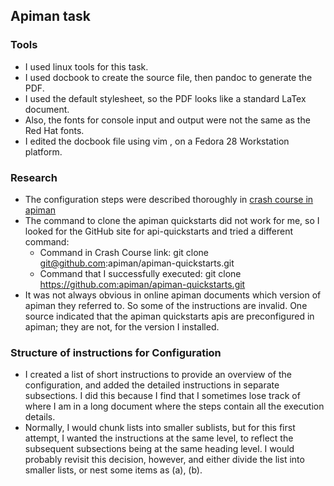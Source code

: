 ## Apiman task

### Tools
- I used linux tools for this task.
- I used docbook to create the source file, then pandoc to generate the PDF.
 - I used the default stylesheet, so the PDF looks like a standard LaTex document.
 - Also, the fonts  for console input and output were not the same as the Red Hat fonts.
- I edited the docbook file using vim , on a Fedora 28 Workstation platform.

### Research

- The configuration steps were described thoroughly in [crash course in apiman](http://www.apiman.io/latest/crash-course.html#_getting_the_bits_downloading_apiman)
 - The command to clone the apiman quickstarts did not work for me, so I looked for the GitHub site for api-quickstarts and tried a different command:
   - Command in Crash Course link: git clone git@github.com:apiman/apiman-quickstarts.git
   - Command that I successfully executed: git clone https://github.com:apiman/apiman-quickstarts.git
- It was not always obvious in online apiman documents which version of apiman they referred to. So some of the instructions are invalid. One source indicated that the apiman quickstarts apis are preconfigured in apiman; they are not, for the version I installed.

### Structure of instructions for Configuration

- I created a  list of short instructions to provide an overview of the configuration, and added the detailed instructions in separate subsections. I did this because I find that I sometimes lose track of where I am in a long document where the steps contain all the execution details.
- Normally, I would chunk lists into smaller sublists, but for this first attempt, I wanted the instructions at the same level, to reflect the subsequent subsections being at the same heading level. I would probably revisit this decision, however, and either divide the list into smaller lists, or nest some items as (a), (b).
<!--**Bold** and _Italic_ and `Code` text
[Link](url) and ![Image](src)-->


